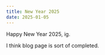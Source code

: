 ```yaml
---
title: New Year 2025
date: 2025-01-05
---
```


Happy New Year 2025, ig.

I think blog page is sort of completed.
